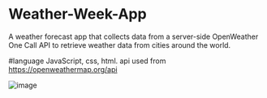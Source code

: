 # Weather-Week-App
A weather forecast app that collects data from a server-side OpenWeather One Call API to retrieve weather data from cities around the world.


#language JavaScript, css, html. api used from https://openweathermap.org/api




![image](https://user-images.githubusercontent.com/67552318/181427032-eae96456-d6c7-4b8a-9d2b-b105535d5970.png)
